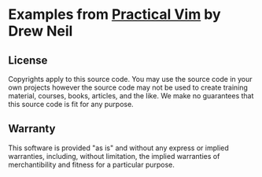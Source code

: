 # Examples from [Practical Vim] by Drew Neil

[Practical Vim]: https://pragprog.com/book/dnvim/practical-vim

## License

Copyrights apply to this source code.
You may use the source code in your own projects
however the source code may not be used to create
training material, courses, books, articles, and the like.
We make no guarantees that this source code is fit for any purpose.

## Warranty

This software is provided "as is" and without any express or
implied warranties, including, without limitation, the implied
warranties of merchantibility and fitness for a particular
purpose.
